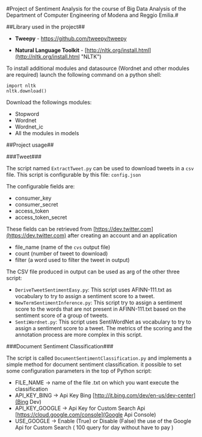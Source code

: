 #Project of Sentiment Analysis for the course of Big Data Analysis of the Department of Computer Engineering of Modena and Reggio Emilia.#


##Library used in the project##




- **Tweepy** - [https://github.com/tweepy/tweepy ](https://github.com/tweepy/tweepy  "Tweepy")



- **Natural Language Toolkit** - [http://nltk.org/install.html](http://nltk.org/install.html "NLTK")

To install additional modules and datasource (Wordnet and other modules are required) launch the following command on a python shell:

    import nltk
	nltk.download()

Download the followings modules:

- Stopword
- Wordnet
- Wordnet_ic
- All the modules in models

##Project usage##

###Tweet###

The script named `ExtractTweet.py` can be used to download tweets in a `csv` file. This script is configurable by this file: `config.json`

The configurable fields are:

- consumer_key
- consumer_secret
- access_token
- access_token\_secret

These fields can be retrieved from  [https://dev.twitter.com](https://dev.twitter.com) after creating an account and an application

- file_name (name of the `cvs` output file)
- count (number of tweet to download)
- filter (a word used to filter the tweet in output)

The CSV file produced in output can be used as arg of the other three script:

- `DeriveTweetSentimentEasy.py`: This script uses AFINN-111.txt as vocabulary to try to assign a sentiment score to a tweet.
- `NewTermSentimentInference.py`: This script try to assign a sentiment score to the words that are not present in AFINN-111.txt based on the sentiment score of a group of tweets.
- `SentiWordnet.py`: This script uses SentiWordNet as vocabulary to try to assign a sentiment score to a tweet. The metrics of the scoring and the annotation process are more complex in this script.

###Document Sentiment Classification###

The script is called `DocumentSentimentClassification.py` and implements a simple method for document sentiment classification.
it possible to set some configuration parameters in the top of Python script:

- FILE_NAME -> name of the file .txt on which you want execute the classification
- API_KEY_BING -> Api Key Bing [http://it.bing.com/dev/en-us/dev-center](Bing Dev)
- API_KEY_GOOGLE -> Api Key for Custom Search Api [https://cloud.google.com/console](Google Api Console)
- USE_GOOGLE -> Enable (True) or Disable (False) the use of the Google Api for Custom Search ( 100 query for day without have to pay )
